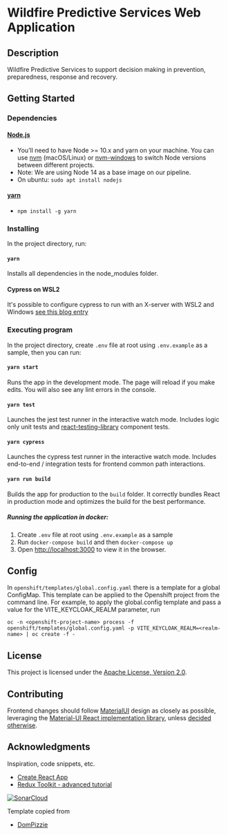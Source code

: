 # Wildfire Predictive Services Web Application

## Description

Wildfire Predictive Services to support decision making in prevention, preparedness, response and recovery.

## Getting Started

### Dependencies

#### [Node.js](https://nodejs.org/en/)

- You’ll need to have Node >= 10.x and yarn on your machine. You can use [nvm](https://github.com/nvm-sh/nvm#installation) (macOS/Linux) or [nvm-windows](https://github.com/coreybutler/nvm-windows#node-version-manager-nvm-for-windows) to switch Node versions between different projects.
- Note: We are using Node 14 as a base image on our pipeline.
- On ubuntu: `sudo apt install nodejs`

#### [yarn](https://yarnpkg.com/)

- `npm install -g yarn`

### Installing

In the project directory, run:

#### `yarn`

Installs all dependencies in the node_modules folder.

#### Cypress on WSL2

It's possible to configure cypress to run with an X-server with WSL2 and Windows [see this blog entry](https://nickymeuleman.netlify.app/blog/gui-on-wsl2-cypress)

### Executing program

In the project directory, create `.env` file at root using `.env.example` as a sample, then you can run:

#### `yarn start`

Runs the app in the development mode.
The page will reload if you make edits. You will also see any lint errors in the console.

#### `yarn test`

Launches the jest test runner in the interactive watch mode.
Includes logic only unit tests and [react-testing-library](https://testing-library.com/docs/react-testing-library/intro/) component tests.

#### `yarn cypress`

Launches the cypress test runner in the interactive watch mode.
Includes end-to-end / integration tests for frontend common path interactions.

#### `yarn run build`

Builds the app for production to the `build` folder.
It correctly bundles React in production mode and optimizes the build for the best performance.

##### Running the application in docker:

1. Create `.env` file at root using `.env.example` as a sample
2. Run `docker-compose build` and then `docker-compose up`
3. Open [http://localhost:3000](http://localhost:3000) to view it in the browser.

## Config

In `openshift/templates/global.config.yaml` there is a template for a global ConfigMap. This template can be applied to the Openshift project from the command line. For example, to apply the global.config template and pass a value for the VITE_KEYCLOAK_REALM parameter, run

`oc -n <openshift-project-name> process -f openshift/templates/global.config.yaml -p VITE_KEYCLOAK_REALM=<realm-name> | oc create -f -`

## License

This project is licensed under the [Apache License, Version 2.0](https://github.com/bcgov/wps/blob/main/LICENSE).

## Contributing

Frontend changes should follow [MaterialUI](https://material.io) design as closely as possible, leveraging the [Material-UI React implementation library](https://mui.com), unless [decided otherwise](https://github.com/bcgov/wps/wiki/Frontend-Design-Decisions).

## Acknowledgments

Inspiration, code snippets, etc.

- [Create React App](https://github.com/facebook/create-react-app/)
- [Redux Toolkit - advanced tutorial](https://redux-toolkit.js.org/tutorials/advanced-tutorial/)

[![SonarCloud](https://sonarcloud.io/images/project_badges/sonarcloud-white.svg)](https://sonarcloud.io/dashboard?id=bcgov_wps)

Template copied from

- [DomPizzie](https://gist.github.com/DomPizzie/7a5ff55ffa9081f2de27c315f5018afc)

